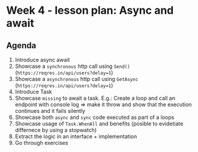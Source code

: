 # Week 4 - lesson plan: Async and await

## Agenda

1. Introduce async await
2. Showcase a `synchronous` http call using `Send()` (`https://reqres.in/api/users?delay=1`)
3. Showcase a `asynchronous` http call using `GetAsync` (`https://reqres.in/api/users?delay=1`)
4. Introduce Task
5. Showcase `missing` to await a task. E.g.: Create a loop and call an endpoint with console log => make it throw and show that the execution continues and it fails silently
6. Showcase both `async` and `sync` code executed as part of a loops
7. Showcase usage of `Task.WhenAll` and benefits (posible to evidetiate differnece by using a stopwatch)
8. Extract the logic in an interface + implementation
9. Go through exercises

